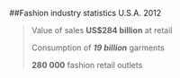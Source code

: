 ##Fashion industry statistics U.S.A. 2012

>Value of sales __US$284 billion__ at retail
>
>Consumption of *__19 billion__* garments
>
>__280 000__ fashion retail outlets

